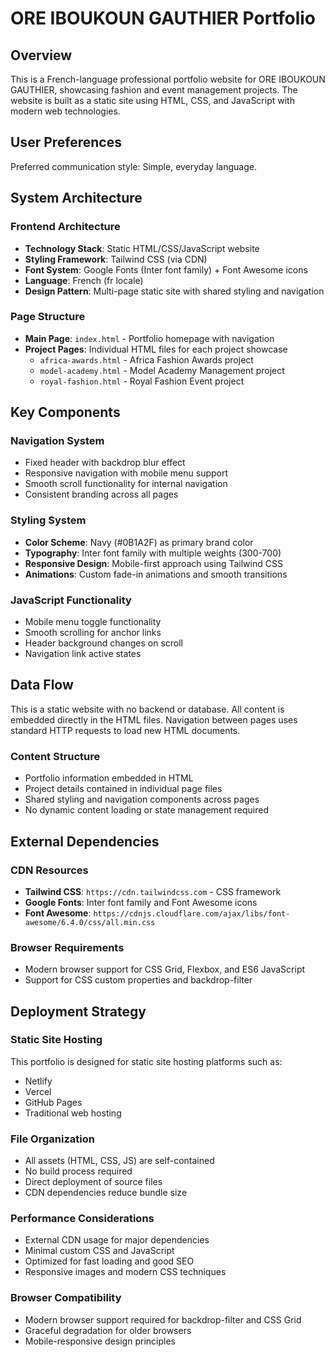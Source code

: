 # ORE IBOUKOUN GAUTHIER Portfolio

## Overview

This is a French-language professional portfolio website for ORE IBOUKOUN GAUTHIER, showcasing fashion and event management projects. The website is built as a static site using HTML, CSS, and JavaScript with modern web technologies.

## User Preferences

Preferred communication style: Simple, everyday language.

## System Architecture

### Frontend Architecture
- **Technology Stack**: Static HTML/CSS/JavaScript website
- **Styling Framework**: Tailwind CSS (via CDN)
- **Font System**: Google Fonts (Inter font family) + Font Awesome icons
- **Language**: French (fr locale)
- **Design Pattern**: Multi-page static site with shared styling and navigation

### Page Structure
- **Main Page**: `index.html` - Portfolio homepage with navigation
- **Project Pages**: Individual HTML files for each project showcase
  - `africa-awards.html` - Africa Fashion Awards project
  - `model-academy.html` - Model Academy Management project  
  - `royal-fashion.html` - Royal Fashion Event project

## Key Components

### Navigation System
- Fixed header with backdrop blur effect
- Responsive navigation with mobile menu support
- Smooth scroll functionality for internal navigation
- Consistent branding across all pages

### Styling System
- **Color Scheme**: Navy (#0B1A2F) as primary brand color
- **Typography**: Inter font family with multiple weights (300-700)
- **Responsive Design**: Mobile-first approach using Tailwind CSS
- **Animations**: Custom fade-in animations and smooth transitions

### JavaScript Functionality
- Mobile menu toggle functionality
- Smooth scrolling for anchor links
- Header background changes on scroll
- Navigation link active states

## Data Flow

This is a static website with no backend or database. All content is embedded directly in the HTML files. Navigation between pages uses standard HTTP requests to load new HTML documents.

### Content Structure
- Portfolio information embedded in HTML
- Project details contained in individual page files
- Shared styling and navigation components across pages
- No dynamic content loading or state management required

## External Dependencies

### CDN Resources
- **Tailwind CSS**: `https://cdn.tailwindcss.com` - CSS framework
- **Google Fonts**: Inter font family and Font Awesome icons
- **Font Awesome**: `https://cdnjs.cloudflare.com/ajax/libs/font-awesome/6.4.0/css/all.min.css`

### Browser Requirements
- Modern browser support for CSS Grid, Flexbox, and ES6 JavaScript
- Support for CSS custom properties and backdrop-filter

## Deployment Strategy

### Static Site Hosting
This portfolio is designed for static site hosting platforms such as:
- Netlify
- Vercel
- GitHub Pages
- Traditional web hosting

### File Organization
- All assets (HTML, CSS, JS) are self-contained
- No build process required
- Direct deployment of source files
- CDN dependencies reduce bundle size

### Performance Considerations
- External CDN usage for major dependencies
- Minimal custom CSS and JavaScript
- Optimized for fast loading and good SEO
- Responsive images and modern CSS techniques

### Browser Compatibility
- Modern browser support required for backdrop-filter and CSS Grid
- Graceful degradation for older browsers
- Mobile-responsive design principles